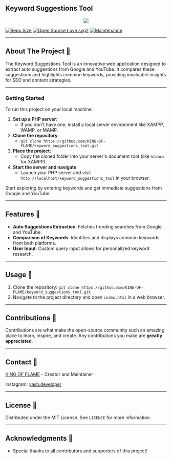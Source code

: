 ## Keyword Suggestions Tool

<p align="center">
  <img src="LINK_TO_YOUR_LOGO_IMAGE">
</p>

[![Repo Size](https://img.shields.io/github/repo-size/KING-OF-FLAME/keyword_suggestions_tool?style=flat-square&color=orange)](https://github.com/KING-OF-FLAME/keyword_suggestions_tool)
[![Open Source Love svg2](https://badges.frapsoft.com/os/v2/open-source.svg?v=103)](https://github.com/KING-OF-FLAME/keyword_suggestions_tool)
[![Maintenance](https://img.shields.io/badge/Maintained%3F-yes-green.svg)](https://github.com/KING-OF-FLAME/keyword_suggestions_tool/graphs/commit-activity)

-------------------------------------------------

## About The Project 📍

The Keyword Suggestions Tool is an innovative web application designed to extract auto suggestions from Google and YouTube. It compares these suggestions and highlights common keywords, providing invaluable insights for SEO and content strategies.

-------------------------------------------------
### Getting Started

To run this project on your local machine:

1. **Set up a PHP server**:
   - If you don't have one, install a local server environment like XAMPP, WAMP, or MAMP.
2. **Clone the repository**:
   - `git clone https://github.com/KING-OF-FLAME/keyword_suggestions_tool.git`
3. **Place the project**:
   - Copy the cloned folder into your server's document root (like `htdocs` for XAMPP).
4. **Start the server and navigate**:
   - Launch your PHP server and visit `http://localhost/keyword_suggestions_tool` in your browser.

Start exploring by entering keywords and get immediate suggestions from Google and YouTube.

-------------------------------------------------

## Features 📍

- **Auto Suggestions Extraction**: Fetches trending searches from Google and YouTube.
- **Comparison of Keywords**: Identifies and displays common keywords from both platforms.
- **User Input**: Custom query input allows for personalized keyword research.

-------------------------------------------------

## Usage 📍

1. Clone the repository: `git clone https://github.com/KING-OF-FLAME/keyword_suggestions_tool.git`
2. Navigate to the project directory and open `index.html` in a web browser.

-------------------------------------------------

## Contributions 📍

Contributions are what make the open-source community such an amazing place to learn, inspire, and create. Any contributions you make are **greatly appreciated**.

-------------------------------------------------

## Contact 📍

[KING OF FLAME](https://github.com/KING-OF-FLAME) - Creator and Maintainer

Instagram: [yash.developer](https://instagram.com/yash.developer)

-------------------------------------------------

## License 📍

Distributed under the MIT License. See `LICENSE` for more information.

-------------------------------------------------

## Acknowledgments 📍

- Special thanks to all contributors and supporters of this project!

